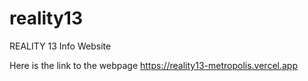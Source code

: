 # reality13
REALITY 13 Info Website 

Here is the link to the webpage
https://reality13-metropolis.vercel.app

